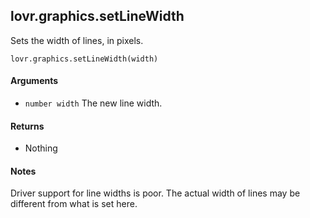 lovr.graphics.setLineWidth
---

Sets the width of lines, in pixels.

    lovr.graphics.setLineWidth(width)

#### Arguments

- `number width` The new line width.

#### Returns

- Nothing

#### Notes

Driver support for line widths is poor.  The actual width of lines may be different from what is set
here.
